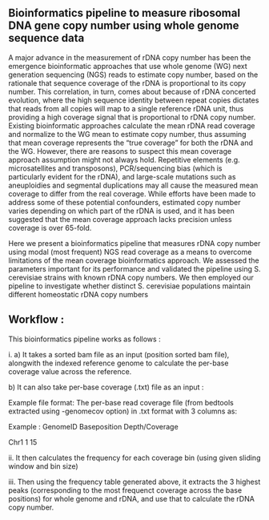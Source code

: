 ## Bioinformatics pipeline to measure ribosomal DNA gene copy number using whole genome sequence data

A major advance in the measurement of rDNA copy number has been the emergence bioinformatic approaches that use whole genome (WG) next generation sequencing (NGS) reads to estimate copy number, based on the rationale that sequence coverage of the rDNA is proportional to its copy number. This correlation, in turn, comes about because of rDNA concerted evolution, where the high sequence identity between repeat copies dictates that reads from all copies will map to a single reference rDNA unit, thus providing a high coverage signal that is proportional to rDNA copy number. Existing bioinformatic approaches calculate the mean rDNA read coverage and normalize to the WG mean to estimate copy number, thus assuming that mean coverage represents the “true coverage” for both the rDNA and the WG. However, there are reasons to suspect this mean coverage approach assumption might not always hold. Repetitive elements (e.g. microsatellites and transposons), PCR/sequencing bias (which is particularly evident for the rDNA), and large-scale mutations such as aneuploidies and segmental duplications may all cause the measured mean coverage to differ from the real coverage. While efforts have been made to address some of these potential confounders, estimated copy number varies depending on which part of the rDNA is used, and it has been suggested that the mean coverage approach lacks precision unless coverage is over 65-fold.

Here we present a bioinformatics pipeline that measures rDNA copy number using modal (most frequent) NGS read coverage as a means to overcome limitations of the mean coverage bioinformatics approach. We assessed the parameters important for its performance and validated the pipeline using S. cerevisiae strains with known rDNA copy numbers. We then employed our pipeline to investigate whether distinct S. cerevisiae populations maintain different homeostatic rDNA copy numbers


## Workflow :

This bioinformatics pipeline works as follows :

i. a) It takes a sorted bam file as an input (position sorted bam file), alongwith the indexed reference genome to calculate the per-base coverage value across the reference.
   
   b) It can also take per-base coverage (.txt) file as an input :
   
   Example file format:
   The per-base read coverage file (from bedtools extracted using -genomecov option) in .txt format with 3 columns as:

Example :
GenomeID  Baseposition  Depth/Coverage

 Chr1            1               15

ii. It then calculates the frequency for each coverage bin (using given sliding window and bin size) 

iii. Then using the frequency table generated above, it extracts the 3 highest peaks (corresponding to the most frequenct coverage across the base positions) for whole genome and rDNA, and use that to calculate the rDNA copy number.
